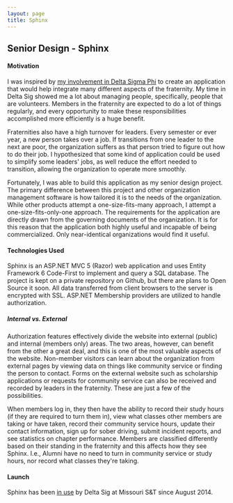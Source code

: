 ```yaml
---
layout: page
title: Sphinx
---
```


## Senior Design - Sphinx

#### Motivation
I was inspired by [my involvement in Delta Sigma Phi][1] to create an application that would help integrate many different aspects of the fraternity.  My time in Delta Sig showed me a lot about managing people, specifically, people that are volunteers.  Members in the fraternity are expected to do a lot of things regularly, and every opportunity to make these responsibilities accomplished more efficiently is a huge benefit.  

Fraternities also have a high turnover for leaders.  Every semester or ever year, a new person takes over a job.  If transitions from one leader to the next are poor, the organization suffers as that person tried to figure out how to do their job.  I hypothesized that some kind of application could be used to simplify some leaders' jobs, as well reduce the effort needed to transition, allowing the organization to operate more smoothly.

Fortunately, I was able to build this application as my senior design project.  The primary difference between this project and other organization management software is how tailored it is to the needs of the organization.  While other products attempt a one-size-fits-many approach, I attempt a one-size-fits-only-one approach.  The requirements for the application are directly drawn from the governing documents of the organization. It is for this reason that the application both highly useful and incapable of being commercialized.  Only near-identical organizations would find it useful.

#### Technologies Used
Sphinx is an ASP.NET MVC 5 (Razor) web application and uses Entity Framework 6 Code-First to implement and query a SQL database.  The project is kept on a private repository on Github, but there are plans to Open Source it soon.  All data transferred from client browsers to the server is encrypted with SSL.  ASP.NET Membership providers are utilized to handle authorization.  

##### Internal vs. External
Authorization features effectively divide the website into external (public) and internal (members only) areas.  The two areas, however, can benefit from the other a great deal, and this is one of the most valuable aspects of the website.  Non-member visitors can learn about the organization from external pages by viewing data on things like community service or finding the person to contact.  Forms on the external website such as scholarship applications or requests for community service can also be received and recorded by leaders in the fraternity.  These are just a few of the possibilities.

When members log in, they then have the ability to record their study hours (if they are required to turn them in), view what classes other members are taking or have taken, record their community service hours, update their contact information, sign up for sober driving, submit incident reports, and see statistics on chapter performance.  Members are classified differently based on their standing in the fraternity and this affects how they see Sphinx.  I.e., Alumni have no need to turn in community service or study hours, nor record what classes they're taking.

#### Launch
Sphinx has been [in use][2] by Delta Sig at Missouri S&amp;T since August 2014.

[1]: /deltasig/
[2]: http://www.deltasig-de.org/

